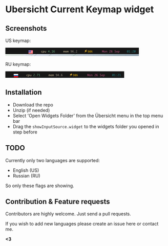 Ubersicht Current Keymap widget
===============================

Screenshots
-----------
US keymap:

![screenshot 1](./screenshot1.png)

RU keymap:

![screenshot 2](./screenshot2.png)

Installation
------------

* Download the repo
* Unzip (if needed)
* Select 'Open Widgets Folder' from the Übersicht menu in the top menu bar
* Drag the `showInputSource.widget` to the widgets folder you opened in step before

TODO
----

Currently only two languages are supported:

* English (US)
* Russian (RU)

So only these flags are showing. 


Contribution & Feature requests
-------------------------------
Contributors are highly welcome. Just send a pull requests. 

If you wish to add new languages please create an issue here 
or contact me.


**<3**
